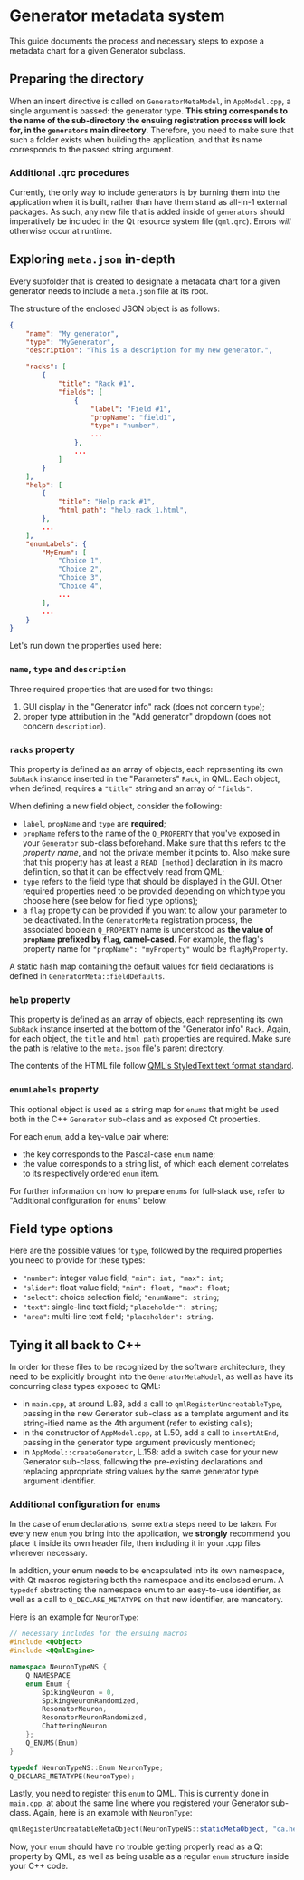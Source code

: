 # Generator metadata system
This guide documents the process and necessary steps to expose a metadata chart for a given Generator subclass.

## Preparing the directory
When an insert directive is called on `GeneratorMetaModel`, in `AppModel.cpp`, a single argument is passed: the generator type. **This string corresponds to the name of the sub-directory the ensuing registration process will look for, in the `generators` main directory**. Therefore, you need to make sure that such a folder exists when building the application, and that its name corresponds to the passed string argument.

### Additional .qrc procedures
Currently, the only way to include generators is by burning them into the application when it is built, rather than have them stand as all-in-1 external packages. As such, any new file that is added inside of `generators` should imperatively be included in the Qt resource system file (`qml.qrc`). Errors *will* otherwise occur at runtime.

## Exploring `meta.json` in-depth
Every subfolder that is created to designate a metadata chart for a given generator needs to include a `meta.json` file at its root.

The structure of the enclosed JSON object is as follows:
```json
{
    "name": "My generator",
    "type": "MyGenerator",
    "description": "This is a description for my new generator.",

    "racks": [
        {
            "title": "Rack #1",
            "fields": [
                {
                    "label": "Field #1",
                    "propName": "field1",
                    "type": "number",
                    ...
                },
                ...
            ]
        }
    ],
    "help": [
        {
            "title": "Help rack #1",
            "html_path": "help_rack_1.html",
        },
        ...
    ],
    "enumLabels": {
        "MyEnum": [
            "Choice 1",
            "Choice 2",
            "Choice 3",
            "Choice 4",
            ...
        ],
        ...
    }
}
```

Let's run down the properties used here:

### `name`, `type` and `description`
Three required properties that are used for two things:
1) GUI display in the "Generator info" rack (does not concern `type`);
2) proper type attribution in the "Add generator" dropdown (does not concern `description`).

### `racks` property
This property is defined as an array of objects, each representing its own `SubRack` instance inserted in the "Parameters" `Rack`, in QML. Each object, when defined, requires a `"title"` string and an array of `"fields"`.

When defining a new field object, consider the following:
- `label`, `propName` and `type` are **required**;
- `propName` refers to the name of the `Q_PROPERTY` that you've exposed in your `Generator` sub-class beforehand. Make sure that this refers to the *property name*, and not the private member it points to. Also make sure that this property has at least a `READ [method]` declaration in its macro definition, so that it can be effectively read from QML;
- `type` refers to the field type that should be displayed in the GUI. Other required properties need to be provided depending on which type you choose here (see below for field type options);
- a `flag` property can be provided if you want to allow your parameter to be deactivated. In the `GeneratorMeta` registration process, the associated boolean `Q_PROPERTY` name is understood as **the value of `propName` prefixed by `flag`, camel-cased**. For example, the flag's property name for `"propName": "myProperty"` would be `flagMyProperty`.

A static hash map containing the default values for field declarations is defined in `GeneratorMeta::fieldDefaults`.

### `help` property
This property is defined as an array of objects, each representing its own `SubRack` instance inserted at the bottom of the "Generator info" `Rack`. Again, for each object, the `title` and `html_path` properties are required. Make sure the path is relative to the `meta.json` file's parent directory.

The contents of the HTML file follow [QML's StyledText text format standard](https://doc.qt.io/qt-5/qml-qtquick-text.html#textFormat-prop).

### `enumLabels` property
This optional object is used as a string map for `enum`s that might be used both in the C++ `Generator` sub-class and as exposed Qt properties.

For each `enum`, add a key-value pair where:
- the key corresponds to the Pascal-case `enum` name;
- the value corresponds to a string list, of which each element correlates to its respectively ordered `enum` item.

For further information on how to prepare `enum`s for full-stack use, refer to "Additional configuration for `enum`s" below.

## Field type options
Here are the possible values for `type`, followed by the required properties you need to provide for these types:
- `"number"`: integer value field; `"min": int, "max": int`;
- `"slider"`: float value field; `"min": float, "max": float`;
- `"select"`: choice selection field; `"enumName": string`;
- `"text"`: single-line text field; `"placeholder": string`;
- `"area"`: multi-line text field; `"placeholder": string`.

## Tying it all back to C++

In order for these files to be recognized by the software architecture, they need to be explicitly brought into the `GeneratorMetaModel`, as well as have its concurring class types exposed to QML:
- in `main.cpp`, at around L.83, add a call to `qmlRegisterUncreatableType`, passing in the new Generator sub-class as a template argument and its string-ified name as the 4th argument (refer to existing calls);
- in the constructor of `AppModel.cpp`, at L.50, add a call to `insertAtEnd`, passing in the generator type argument previously mentioned;
- in `AppModel::createGenerator`, L.158: add a switch case for your new Generator sub-class, following the pre-existing declarations and replacing appropriate string values by the same generator type argument identifier.

### Additional configuration for `enum`s
In the case of `enum` declarations, some extra steps need to be taken. For every new `enum` you bring into the application, we **strongly** recommend you place it inside its own header file, then including it in your .cpp files wherever necessary.

In addition, your enum needs to be encapsulated into its own namespace, with Qt macros registering both the namespace and its enclosed enum. A `typedef` abstracting the namespace enum to an easy-to-use identifier, as well as a call to `Q_DECLARE_METATYPE` on that new identifier, are mandatory.

Here is an example for `NeuronType`:
```cpp
// necessary includes for the ensuing macros
#include <QObject>
#include <QQmlEngine>

namespace NeuronTypeNS {
    Q_NAMESPACE
    enum Enum {
        SpikingNeuron = 0,
        SpikingNeuronRandomized,
        ResonatorNeuron,
        ResonatorNeuronRandomized,
        ChatteringNeuron
    };
    Q_ENUMS(Enum)
}

typedef NeuronTypeNS::Enum NeuronType;
Q_DECLARE_METATYPE(NeuronType);
```

Lastly, you need to register this `enum` to QML. This is currently done in `main.cpp`, at about the same line where you registered your Generator sub-class. Again, here is an example with `NeuronType`:
```cpp
qmlRegisterUncreatableMetaObject(NeuronTypeNS::staticMetaObject, "ca.hexagram.xmodal.autonomx", 1, 0, "NeuronType", "Cannot instanciate NeuronType.");
```

Now, your `enum` should have no trouble getting properly read as a Qt property by QML, as well as being usable as a regular `enum` structure inside your C++ code.

